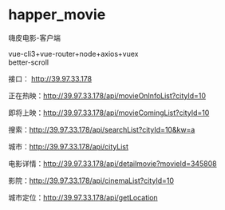 # happer_movie
嗨皮电影-客户端

vue-cli3+vue-router+node+axios+vuex\
better-scroll

接口：
http://39.97.33.178

正在热映：http://39.97.33.178/api/movieOnInfoList?cityId=10

即将上映：http://39.97.33.178/api/movieComingList?cityId=10

搜索：http://39.97.33.178/api/searchList?cityId=10&kw=a

城市：http://39.97.33.178/api/cityList

电影详情：http://39.97.33.178/api/detailmovie?movieId=345808

影院：http://39.97.33.178/api/cinemaList?cityId=10

城市定位：http://39.97.33.178/api/getLocation


